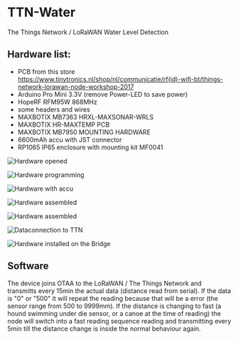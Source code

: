 TTN-Water
=========
The Things Network / LoRaWAN Water Level Detection

Hardware list:
--------------
- PCB from this store https://www.tinytronics.nl/shop/nl/communicatie/rf(id)-wifi-bt/things-network-lorawan-node-workshop-2017
- Arduino Pro Mini 3.3V (remove Power-LED to save power)
- HopeRF RFM95W 868MHz
- some headers and wires
- MAXBOTIX MB7363 HRXL-MAXSONAR-WRLS
- MAXBOTIX HR-MAXTEMP PCB
- MAXBOTIX MB7950 MOUNTING HARDWARE
- 6600mAh accu with JST connector
- RP1065 IP65 enclosure with mounting kit MF0041

![Hardware opened](https://raw.githubusercontent.com/Freie-Netzwerker/TTN-Water/master/images/ttn_water001.jpg "Hardware opened")

![Hardware programming](https://raw.githubusercontent.com/Freie-Netzwerker/TTN-Water/master/images/ttn_water002.jpg "Hardware programming")

![Hardware with accu](https://raw.githubusercontent.com/Freie-Netzwerker/TTN-Water/master/images/ttn_water003.jpg "Hardware with accu")

![Hardware assembled](https://raw.githubusercontent.com/Freie-Netzwerker/TTN-Water/master/images/ttn_water004.jpg "Hardware assembled")

![Hardware assembled](https://raw.githubusercontent.com/Freie-Netzwerker/TTN-Water/master/images/ttn_water005.jpg "Hardware assembled")

![Dataconnection to TTN](https://raw.githubusercontent.com/Freie-Netzwerker/TTN-Water/master/images/ttn_water006.jpg "Dataconnection to TTN")

![Hardware installed on the Bridge](https://raw.githubusercontent.com/Freie-Netzwerker/TTN-Water/master/images/ttn_water007.jpg "Hardware installed on the Bridge")

Software
--------

The device joins OTAA to the LoRaWAN / The Things Network and transmitts every 15min the actual data (distance read from serial). If the data is "0" or "500" it will repeat the reading because that will be a error (the sensor range from 500 to 9999mm). If the distance is changing to fast (a hound swimming under die sensor, or a canoe at the time of reading) the node will switch into a fast reading sequence reading and transmitting every 5min till the distance change is inside the normal behaviour again.